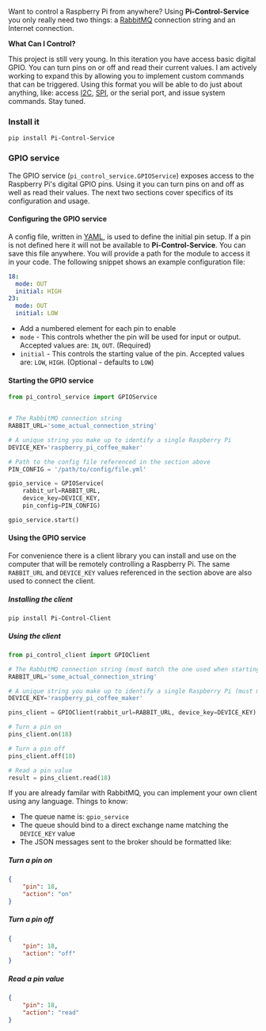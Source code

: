 Want to control a Raspberry Pi from anywhere? Using **Pi-Control-Service** you only really need two things: a [RabbitMQ](https://www.rabbitmq.com/) connection string and an Internet connection.

**What Can I Control?**

This project is still very young. In this iteration you have access basic digital GPIO. You can turn pins on or off and read their current values. I am actively working to expand this by allowing you to implement custom commands that can be triggered. Using this format you will be able to do just about anything, like: access [I2C](http://en.wikipedia.org/wiki/I%C2%B2C), [SPI](http://en.wikipedia.org/wiki/Serial_Peripheral_Interface_Bus), or the serial port, and issue system commands. Stay tuned.


### Install it

```
pip install Pi-Control-Service
```

### GPIO service

The GPIO service (`pi_control_service.GPIOService`) exposes access to the Raspberry Pi's digital GPIO pins. Using it you can turn pins on and off as well as read their values. The next two sections cover specifics of its configuration and usage.

#### Configuring the GPIO service

A config file, written in [YAML](http://en.wikipedia.org/wiki/YAML), is used to define the initial pin setup. If a pin is not defined here it will not be available to **Pi-Control-Service**. You can save this file anywhere. You will provide a path for the module to access it in your code. The following snippet shows an example configuration file:

```yaml
18:
  mode: OUT
  initial: HIGH
23:
  mode: OUT
  initial: LOW
```

* Add a numbered element for each pin to enable
* `mode` - This controls whether the pin will be used for input or output. Accepted values are: `IN`, `OUT`. (Required)
* `initial` - This controls the starting value of the pin. Accepted values are: `LOW`, `HIGH`. (Optional - defaults to `LOW`)

#### Starting the GPIO service

```python
from pi_control_service import GPIOService


# The RabbitMQ connection string
RABBIT_URL='some_actual_connection_string'

# A unique string you make up to identify a single Raspberry Pi
DEVICE_KEY='raspberry_pi_coffee_maker'

# Path to the config file referenced in the section above
PIN_CONFIG = '/path/to/config/file.yml'

gpio_service = GPIOService(
    rabbit_url=RABBIT_URL,
    device_key=DEVICE_KEY,
    pin_config=PIN_CONFIG)

gpio_service.start()
```

#### Using the GPIO service

For convenience there is a client library you can install and use on the computer that will be remotely controlling a Raspberry Pi. The same `RABBIT_URL` and `DEVICE_KEY` values referenced in the section above are also used to connect the client.

##### Installing the client

```
pip install Pi-Control-Client
```

##### Using the client

```python
from pi_control_client import GPIOClient

# The RabbitMQ connection string (must match the one used when starting the service)
RABBIT_URL='some_actual_connection_string'

# A unique string you make up to identify a single Raspberry Pi (must match the one used when starting the service)
DEVICE_KEY='raspberry_pi_coffee_maker'

pins_client = GPIOClient(rabbit_url=RABBIT_URL, device_key=DEVICE_KEY)

# Turn a pin on
pins_client.on(18)

# Turn a pin off
pins_client.off(18)

# Read a pin value
result = pins_client.read(18)
```

If you are already familar with RabbitMQ, you can implement your own client using any language. Things to know:

* The queue name is: `gpio_service`
* The queue should bind to a direct exchange name matching the `DEVICE_KEY` value
* The JSON messages sent to the broker should be formatted like:


##### Turn a pin on
```json
{
    "pin": 18,
    "action": "on"
}
```


##### Turn a pin off
```json
{
    "pin": 18,
    "action": "off"
}
```


##### Read a pin value
```json
{
    "pin": 18,
    "action": "read"
}
```
